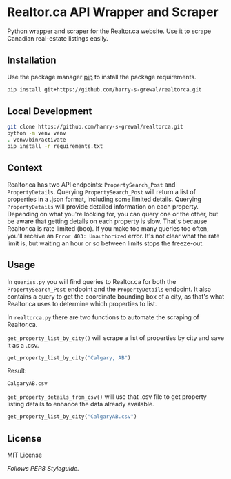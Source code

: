 # Realtor.ca API Wrapper and Scraper
Python wrapper and scraper for the Realtor.ca website. Use it to scrape Canadian real-estate listings easily.

## Installation
Use the package manager [pip](https://pip.pypa.io/en/stable/) to install the package requirements.

```bash
pip install git+https://github.com/harry-s-grewal/realtorca.git
```

## Local Development

```bash
git clone https://github.com/harry-s-grewal/realtorca.git
python -m venv venv
. venv/bin/activate
pip install -r requirements.txt
```

## Context
Realtor.ca has two API endpoints: `PropertySearch_Post` and `PropertyDetails`. Querying `PropertySearch_Post` 
will return a list of properties in a .json format, including some limited details. Querying `PropertyDetails` will provide detailed information on each property. Depending on what you're looking for, you can query one or the other, but be aware that getting details on each property is slow. That's because Realtor.ca is rate limited (boo). If you make too many queries too often, you'll receive an `Error 403: Unauthorized` error. It's not clear what the rate limit is, but waiting an hour or so between limits stops the freeze-out.

## Usage
In `queries.py` you will find queries to Realtor.ca for both the `PropertySearch_Post` endpoint and the `PropertyDetails` endpoint. It also contains a query to get the coordinate bounding box of a city, as that's what Realtor.ca uses to determine which properties to list.

In `realtorca.py` there are two functions to automate the scraping of Realtor.ca.

`get_property_list_by_city()` will scrape a list of properties by city and save it as a .csv.
```python
get_property_list_by_city("Calgary, AB")
```

Result:
```bash
CalgaryAB.csv
```
`get_property_details_from_csv()` will use that .csv file to get property listing details to enhance the data already available.
```python
get_property_list_by_city("CalgaryAB.csv")
```
## License
MIT License

*Follows PEP8 Styleguide.*
